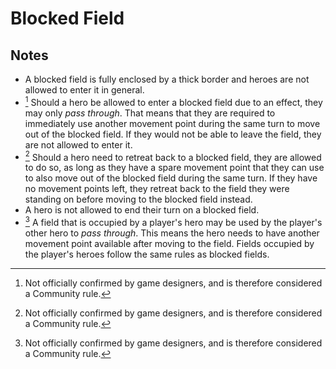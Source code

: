 # Blocked Field


## Notes

- A blocked field is fully enclosed by a thick border and heroes are not allowed to enter it in general.
- [^1] Should a hero be allowed to enter a blocked field due to an effect, they may only *pass through*. That means that they are required to immediately use another movement point during the same turn to move out of the blocked field. If they would not be able to leave the field, they are not allowed to enter it.
- [^1] Should a hero need to retreat back to a blocked field, they are allowed to do so, as long as they have a spare movement point that they can use to also move out of the blocked field during the same turn. If they have no movement points left, they retreat back to the field they were standing on before moving to the blocked field instead.
- A hero is not allowed to end their turn on a blocked field.
- [^1] A field that is occupied by a player's hero may be used by the player's other hero to *pass through*. This means the hero needs to have another movement point available after moving to the field. Fields occupied by the player's heroes follow the same rules as blocked fields.


[^1]: Not officially confirmed by game designers, and is therefore considered a Community rule.